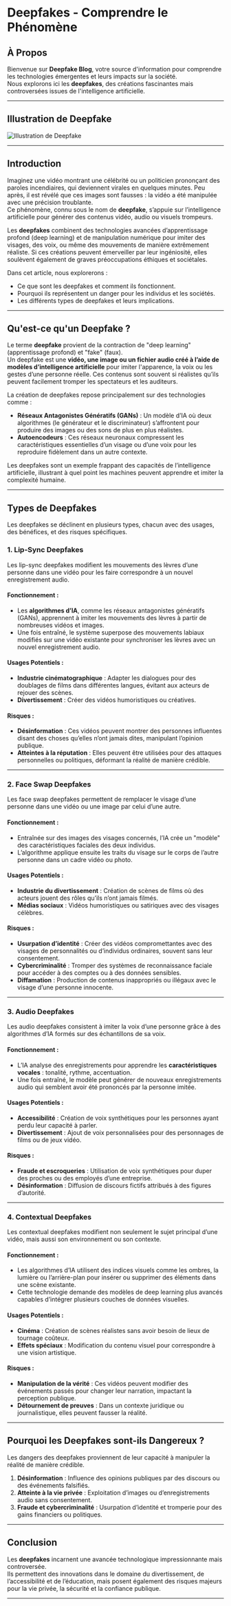 # Deepfakes - Comprendre le Phénomène

## À Propos  
Bienvenue sur **Deepfake Blog**, votre source d'information pour comprendre les technologies émergentes et leurs impacts sur la société.  
Nous explorons ici les **deepfakes**, des créations fascinantes mais controversées issues de l'intelligence artificielle.  

---

## Illustration de Deepfake  
![Illustration de Deepfake](../components/ai-deep-fake.jpeg "Illustration de Deepfake")  

---

## Introduction  

Imaginez une vidéo montrant une célébrité ou un politicien prononçant des paroles incendiaires, qui deviennent virales en quelques minutes. Peu après, il est révélé que ces images sont fausses : la vidéo a été manipulée avec une précision troublante.  
Ce phénomène, connu sous le nom de **deepfake**, s’appuie sur l’intelligence artificielle pour générer des contenus vidéo, audio ou visuels trompeurs.  

Les **deepfakes** combinent des technologies avancées d’apprentissage profond (deep learning) et de manipulation numérique pour imiter des visages, des voix, ou même des mouvements de manière extrêmement réaliste. Si ces créations peuvent émerveiller par leur ingéniosité, elles soulèvent également de graves préoccupations éthiques et sociétales.  

Dans cet article, nous explorerons :  
- Ce que sont les deepfakes et comment ils fonctionnent.  
- Pourquoi ils représentent un danger pour les individus et les sociétés.  
- Les différents types de deepfakes et leurs implications.  

---

## Qu'est-ce qu'un Deepfake ?  

Le terme **deepfake** provient de la contraction de "deep learning" (apprentissage profond) et "fake" (faux).  
Un deepfake est une **vidéo, une image ou un fichier audio créé à l’aide de modèles d’intelligence artificielle** pour imiter l'apparence, la voix ou les gestes d’une personne réelle. Ces contenus sont souvent si réalistes qu’ils peuvent facilement tromper les spectateurs et les auditeurs.  

La création de deepfakes repose principalement sur des technologies comme :  
- **Réseaux Antagonistes Génératifs (GANs)** : Un modèle d’IA où deux algorithmes (le générateur et le discriminateur) s’affrontent pour produire des images ou des sons de plus en plus réalistes.  
- **Autoencodeurs** : Ces réseaux neuronaux compressent les caractéristiques essentielles d’un visage ou d’une voix pour les reproduire fidèlement dans un autre contexte.  

Les deepfakes sont un exemple frappant des capacités de l’intelligence artificielle, illustrant à quel point les machines peuvent apprendre et imiter la complexité humaine.  

---

## Types de Deepfakes  

Les deepfakes se déclinent en plusieurs types, chacun avec des usages, des bénéfices, et des risques spécifiques.  

### 1. **Lip-Sync Deepfakes**  
Les lip-sync deepfakes modifient les mouvements des lèvres d’une personne dans une vidéo pour les faire correspondre à un nouvel enregistrement audio.  

#### Fonctionnement :  
- Les **algorithmes d’IA**, comme les réseaux antagonistes génératifs (GANs), apprennent à imiter les mouvements des lèvres à partir de nombreuses vidéos et images.  
- Une fois entraîné, le système superpose des mouvements labiaux modifiés sur une vidéo existante pour synchroniser les lèvres avec un nouvel enregistrement audio.  

#### Usages Potentiels :  
- **Industrie cinématographique** : Adapter les dialogues pour des doublages de films dans différentes langues, évitant aux acteurs de rejouer des scènes.  
- **Divertissement** : Créer des vidéos humoristiques ou créatives.  

#### Risques :  
- **Désinformation** : Ces vidéos peuvent montrer des personnes influentes disant des choses qu’elles n’ont jamais dites, manipulant l’opinion publique.  
- **Atteintes à la réputation** : Elles peuvent être utilisées pour des attaques personnelles ou politiques, déformant la réalité de manière crédible.  

---

### 2. **Face Swap Deepfakes**  
Les face swap deepfakes permettent de remplacer le visage d’une personne dans une vidéo ou une image par celui d’une autre.  

#### Fonctionnement :  
- Entraînée sur des images des visages concernés, l’IA crée un "modèle" des caractéristiques faciales des deux individus.  
- L’algorithme applique ensuite les traits du visage sur le corps de l’autre personne dans un cadre vidéo ou photo.  

#### Usages Potentiels :  
- **Industrie du divertissement** : Création de scènes de films où des acteurs jouent des rôles qu’ils n’ont jamais filmés.  
- **Médias sociaux** : Vidéos humoristiques ou satiriques avec des visages célèbres.  

#### Risques :  
- **Usurpation d’identité** : Créer des vidéos compromettantes avec des visages de personnalités ou d’individus ordinaires, souvent sans leur consentement.  
- **Cybercriminalité** : Tromper des systèmes de reconnaissance faciale pour accéder à des comptes ou à des données sensibles.  
- **Diffamation** : Production de contenus inappropriés ou illégaux avec le visage d’une personne innocente.  

---

### 3. **Audio Deepfakes**  
Les audio deepfakes consistent à imiter la voix d’une personne grâce à des algorithmes d’IA formés sur des échantillons de sa voix.  

#### Fonctionnement :  
- L’IA analyse des enregistrements pour apprendre les **caractéristiques vocales** : tonalité, rythme, accentuation.  
- Une fois entraîné, le modèle peut générer de nouveaux enregistrements audio qui semblent avoir été prononcés par la personne imitée.  

#### Usages Potentiels :  
- **Accessibilité** : Création de voix synthétiques pour les personnes ayant perdu leur capacité à parler.  
- **Divertissement** : Ajout de voix personnalisées pour des personnages de films ou de jeux vidéo.  

#### Risques :  
- **Fraude et escroqueries** : Utilisation de voix synthétiques pour duper des proches ou des employés d’une entreprise.  
- **Désinformation** : Diffusion de discours fictifs attribués à des figures d’autorité.  

---

### 4. **Contextual Deepfakes**  
Les contextual deepfakes modifient non seulement le sujet principal d’une vidéo, mais aussi son environnement ou son contexte.  

#### Fonctionnement :  
- Les algorithmes d’IA utilisent des indices visuels comme les ombres, la lumière ou l’arrière-plan pour insérer ou supprimer des éléments dans une scène existante.  
- Cette technologie demande des modèles de deep learning plus avancés capables d’intégrer plusieurs couches de données visuelles.  

#### Usages Potentiels :  
- **Cinéma** : Création de scènes réalistes sans avoir besoin de lieux de tournage coûteux.  
- **Effets spéciaux** : Modification du contenu visuel pour correspondre à une vision artistique.  

#### Risques :  
- **Manipulation de la vérité** : Ces vidéos peuvent modifier des événements passés pour changer leur narration, impactant la perception publique.  
- **Détournement de preuves** : Dans un contexte juridique ou journalistique, elles peuvent fausser la réalité.  

---

## Pourquoi les Deepfakes sont-ils Dangereux ?  

Les dangers des deepfakes proviennent de leur capacité à manipuler la réalité de manière crédible.  
1. **Désinformation** : Influence des opinions publiques par des discours ou des événements falsifiés.  
2. **Atteinte à la vie privée** : Exploitation d’images ou d’enregistrements audio sans consentement.  
3. **Fraude et cybercriminalité** : Usurpation d’identité et tromperie pour des gains financiers ou politiques.  

---

## Conclusion  

Les **deepfakes** incarnent une avancée technologique impressionnante mais controversée.  
Ils permettent des innovations dans le domaine du divertissement, de l’accessibilité et de l’éducation, mais posent également des risques majeurs pour la vie privée, la sécurité et la confiance publique.  


---
